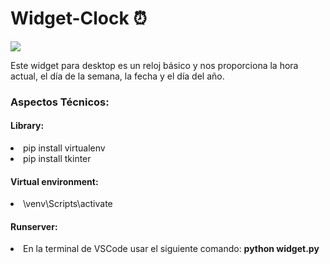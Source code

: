 <caption>
    <div class="container" style="text-aling:center";>
        <h1>Widget-Clock ⏰</h1>
    </div>
</caption>

<section>
<div class="container">
    <img src="https://github.com/user-attachments/assets/41e8f617-31e7-4f6a-ba19-8865619f7e24">
</div>   

<section>
<div class="container">
    <p>Este widget para desktop es un reloj básico y nos proporciona la hora actual, el día de la semana, la fecha y el día del año.</p>
</div>

<div class="container">
    <h3>Aspectos Técnicos:</h3>
</div>

<div class="container">
    <h4>Library:</h4>
        <li>pip install virtualenv</li>
        <li>pip install tkinter</li>
</div>

<div class="container">
    <h4>Virtual environment:</h4>
        <li>\venv\Scripts\activate</li>
</div>
</section>
        
<footer>
    <div class="container">
        <h4>Runserver:</h4>
             <li>En la terminal de VSCode usar el siguiente comando: <b>python widget.py</b></li>        
    </div>
</footer>
